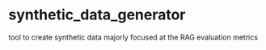# synthetic_data_generator
tool to create synthetic data majorly focused at the RAG evaluation metrics
